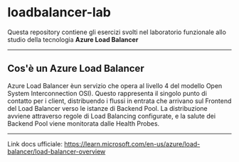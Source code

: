 # loadbalancer-lab

Questa repository contiene gli esercizi svolti nel laboratorio funzionale allo studio della tecnologia **Azure Load Balancer**

---
## Cos'è un Azure Load Balancer

<p>Azure Load Balancer èun servizio che opera al livello 4 del modello Open System Interconnection OSI).
Questo rappresenta il singolo punto di contatto per i client, distribuendo i flussi in entrata che arrivano sul Frontend del Load Balancer verso le istanze di Backend Pool. La distribuzione avviene attraverso regole di Load Balancing configurate, e la salute dei Backend Pool viene monitorata dalle Health Probes.</p>

---
Link docs ufficiale: https://learn.microsoft.com/en-us/azure/load-balancer/load-balancer-overview
